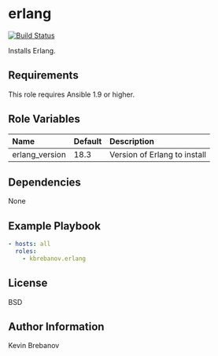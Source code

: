 erlang
======

[![Build Status](https://travis-ci.org/kbrebanov/ansible-erlang.svg?branch=master)](https://travis-ci.org/kbrebanov/ansible-erlang)

Installs Erlang.

Requirements
------------

This role requires Ansible 1.9 or higher.

Role Variables
--------------

| Name           | Default | Description                  |
|:---------------|:--------|:-----------------------------|
| erlang_version | 18.3    | Version of Erlang to install |

Dependencies
------------

None

Example Playbook
----------------

```yaml
- hosts: all
  roles:
    - kbrebanov.erlang
```

License
-------

BSD

Author Information
------------------

Kevin Brebanov
